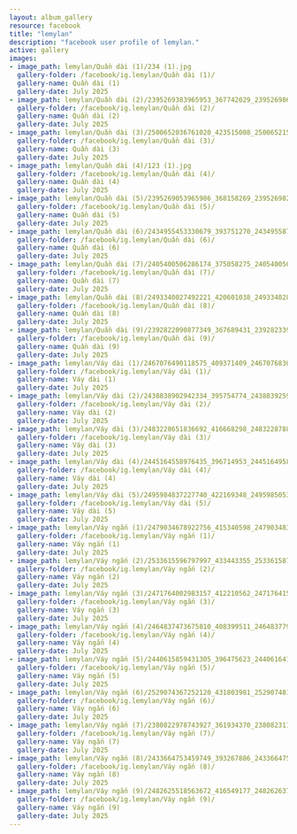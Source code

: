 ```yaml
---
layout: album_gallery
resource: facebook
title: "lemylan"
description: "facebook user profile of lemylan."
active: gallery
images:
- image_path: lemylan/Quần dài (1)/234 (1).jpg
  gallery-folder: /facebook/ig.lemylan/Quần dài (1)/
  gallery-name: Quần dài (1)
  gallery-date: July 2025
- image_path: lemylan/Quần dài (2)/2395269383965953_367742029_2395269860632572_8081329500296382891_n.jpg
  gallery-folder: /facebook/ig.lemylan/Quần dài (2)/
  gallery-name: Quần dài (2)
  gallery-date: July 2025
- image_path: lemylan/Quần dài (3)/2500652036761020_423515008_2500652156761008_1623824686831246530_n.jpg
  gallery-folder: /facebook/ig.lemylan/Quần dài (3)/
  gallery-name: Quần dài (3)
  gallery-date: July 2025
- image_path: lemylan/Quần dài (4)/123 (1).jpg
  gallery-folder: /facebook/ig.lemylan/Quần dài (4)/
  gallery-name: Quần dài (4)
  gallery-date: July 2025
- image_path: lemylan/Quần dài (5)/2395269053965986_368158269_2395269820632576_5020369772287635841_n.jpg
  gallery-folder: /facebook/ig.lemylan/Quần dài (5)/
  gallery-name: Quần dài (5)
  gallery-date: July 2025
- image_path: lemylan/Quần dài (6)/2434955453330679_393751270_2434955876663970_9083686640903345455_n.jpg
  gallery-folder: /facebook/ig.lemylan/Quần dài (6)/
  gallery-name: Quần dài (6)
  gallery-date: July 2025
- image_path: lemylan/Quần dài (7)/2405400506286174_375058275_2405400502952841_3396783662128777674_n.jpg
  gallery-folder: /facebook/ig.lemylan/Quần dài (7)/
  gallery-name: Quần dài (7)
  gallery-date: July 2025
- image_path: lemylan/Quần dài (8)/2493340027492221_420601038_2493340287492195_8950674531589564562_n.jpg
  gallery-folder: /facebook/ig.lemylan/Quần dài (8)/
  gallery-name: Quần dài (8)
  gallery-date: July 2025
- image_path: lemylan/Quần dài (9)/2392822090877349_367689431_2392823397543885_5810519522511209588_n.jpg
  gallery-folder: /facebook/ig.lemylan/Quần dài (9)/
  gallery-name: Quần dài (9)
  gallery-date: July 2025
- image_path: lemylan/Váy dài (1)/2467076490118575_409371409_2467076830118541_9098762547473574534_n.jpg
  gallery-folder: /facebook/ig.lemylan/Váy dài (1)/
  gallery-name: Váy dài (1)
  gallery-date: July 2025
- image_path: lemylan/Váy dài (2)/2438838902942334_395754774_2438839259608965_2017642823453777824_n.jpg
  gallery-folder: /facebook/ig.lemylan/Váy dài (2)/
  gallery-name: Váy dài (2)
  gallery-date: July 2025
- image_path: lemylan/Váy dài (3)/2483228651836692_416668298_2483228788503345_774273585815675563_n.jpg
  gallery-folder: /facebook/ig.lemylan/Váy dài (3)/
  gallery-name: Váy dài (3)
  gallery-date: July 2025
- image_path: lemylan/Váy dài (4)/2445164558976435_396714953_2445164958976395_8430911931701326145_n.jpg
  gallery-folder: /facebook/ig.lemylan/Váy dài (4)/
  gallery-name: Váy dài (4)
  gallery-date: July 2025
- image_path: lemylan/Váy dài (5)/2495984837227740_422169348_2495985053894385_7647860600009869128_n.jpg
  gallery-folder: /facebook/ig.lemylan/Váy dài (5)/
  gallery-name: Váy dài (5)
  gallery-date: July 2025
- image_path: lemylan/Váy ngắn (1)/2479034678922756_415340598_2479034835589407_6181547675594024986_n.jpg
  gallery-folder: /facebook/ig.lemylan/Váy ngắn (1)/
  gallery-name: Váy ngắn (1)
  gallery-date: July 2025
- image_path: lemylan/Váy ngắn (2)/2533615596797997_433443355_2533615873464636_7503695946023971657_n.jpg
  gallery-folder: /facebook/ig.lemylan/Váy ngắn (2)/
  gallery-name: Váy ngắn (2)
  gallery-date: July 2025
- image_path: lemylan/Váy ngắn (3)/2471764002983157_412210562_2471764156316475_5331024105266059668_n.jpg
  gallery-folder: /facebook/ig.lemylan/Váy ngắn (3)/
  gallery-name: Váy ngắn (3)
  gallery-date: July 2025
- image_path: lemylan/Váy ngắn (4)/2464837473675810_408399511_2464837790342445_3653836428940494035_n.jpg
  gallery-folder: /facebook/ig.lemylan/Váy ngắn (4)/
  gallery-name: Váy ngắn (4)
  gallery-date: July 2025
- image_path: lemylan/Váy ngắn (5)/2440615859431305_396475623_2440616412764583_1685647968495009204_n.jpg
  gallery-folder: /facebook/ig.lemylan/Váy ngắn (5)/
  gallery-name: Váy ngắn (5)
  gallery-date: July 2025
- image_path: lemylan/Váy ngắn (6)/2529074367252120_431803981_2529074810585409_3565394556775905425_n.jpg
  gallery-folder: /facebook/ig.lemylan/Váy ngắn (6)/
  gallery-name: Váy ngắn (6)
  gallery-date: July 2025
- image_path: lemylan/Váy ngắn (7)/2380822978743927_361934370_2380823118743913_8960770796093626901_n.jpg
  gallery-folder: /facebook/ig.lemylan/Váy ngắn (7)/
  gallery-name: Váy ngắn (7)
  gallery-date: July 2025
- image_path: lemylan/Váy ngắn (8)/2433664753459749_393267886_2433664750126416_8113994954470077437_n.jpg
  gallery-folder: /facebook/ig.lemylan/Váy ngắn (8)/
  gallery-name: Váy ngắn (8)
  gallery-date: July 2025
- image_path: lemylan/Váy ngắn (9)/2482625518563672_416549177_2482626371896920_3529781072836032837_n.jpg
  gallery-folder: /facebook/ig.lemylan/Váy ngắn (9)/
  gallery-name: Váy ngắn (9)
  gallery-date: July 2025
---
```

